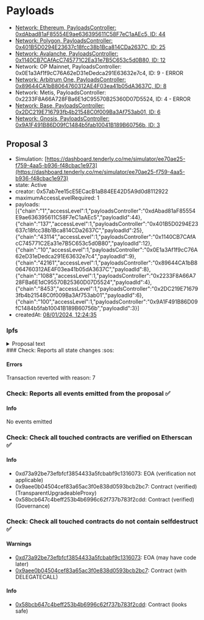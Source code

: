 # Payloads

- [Network: Ethereum, PayloadsController: 0xdAbad81aF85554E9ae636395611C58F7eC1aAEc5, ID: 44](/reports/payloads/1/0xdAbad81aF85554E9ae636395611C58F7eC1aAEc5/44.md)
- [Network: Polygon, PayloadsController: 0x401B5D0294E23637c18fcc38b1Bca814CDa2637C, ID: 25](/reports/payloads/137/0x401B5D0294E23637c18fcc38b1Bca814CDa2637C/25.md)
- [Network: Avalanche, PayloadsController: 0x1140CB7CAfAcC745771C2Ea31e7B5C653c5d0B80, ID: 12](/reports/payloads/43114/0x1140CB7CAfAcC745771C2Ea31e7B5C653c5d0B80/12.md)
- Network: OP Mainnet, PayloadsController: 0x0E1a3Af1f9cC76A62eD31eDedca291E63632e7c4, ID: 9 - ERROR
- [Network: Arbitrum One, PayloadsController: 0x89644CA1bB8064760312AE4F03ea41b05dA3637C, ID: 8](/reports/payloads/42161/0x89644CA1bB8064760312AE4F03ea41b05dA3637C/8.md)
- Network: Metis, PayloadsController: 0x2233F8A66A728FBa6E1dC95570B25360D07D5524, ID: 4 - ERROR
- [Network: Base, PayloadsController: 0x2DC219E716793fb4b21548C0f009Ba3Af753ab01, ID: 6](/reports/payloads/8453/0x2DC219E716793fb4b21548C0f009Ba3Af753ab01/6.md)
- [Network: Gnosis, PayloadsController: 0x9A1F491B86D09fC1484b5fab10041B189B60756b, ID: 3](/reports/payloads/100/0x9A1F491B86D09fC1484b5fab10041B189B60756b/3.md)

## Proposal 3

- Simulation: [https://dashboard.tenderly.co/me/simulator/ee70ae25-f759-4aa5-b936-f48cbac1e973](https://dashboard.tenderly.co/me/simulator/ee70ae25-f759-4aa5-b936-f48cbac1e973)
- state: Active
- creator: 0x57ab7ee15cE5ECacB1aB84EE42D5A9d0d8112922
- maximumAccessLevelRequired: 1
- payloads: [{"chain":"1","accessLevel":1,"payloadsController":"0xdAbad81aF85554E9ae636395611C58F7eC1aAEc5","payloadId":44},{"chain":"137","accessLevel":1,"payloadsController":"0x401B5D0294E23637c18fcc38b1Bca814CDa2637C","payloadId":25},{"chain":"43114","accessLevel":1,"payloadsController":"0x1140CB7CAfAcC745771C2Ea31e7B5C653c5d0B80","payloadId":12},{"chain":"10","accessLevel":1,"payloadsController":"0x0E1a3Af1f9cC76A62eD31eDedca291E63632e7c4","payloadId":9},{"chain":"42161","accessLevel":1,"payloadsController":"0x89644CA1bB8064760312AE4F03ea41b05dA3637C","payloadId":8},{"chain":"1088","accessLevel":1,"payloadsController":"0x2233F8A66A728FBa6E1dC95570B25360D07D5524","payloadId":4},{"chain":"8453","accessLevel":1,"payloadsController":"0x2DC219E716793fb4b21548C0f009Ba3Af753ab01","payloadId":6},{"chain":"100","accessLevel":1,"payloadsController":"0x9A1F491B86D09fC1484b5fab10041B189B60756b","payloadId":3}]
- createdAt: [08/01/2024, 12:24:35](https://etherscan.io/tx/0x1268c69d1eb569604864b112de9eff69ba2fbfa81f7156a6e55db444226f620a)

### Ipfs

<details>
  <summary>Proposal text</summary>
  
  ipfs file not reachable
</details>### Check: Reports all state changes :sos:

#### Errors

Transaction reverted with reason: 7

### Check: Reports all events emitted from the proposal :white_check_mark:

#### Info

No events emitted

### Check: Check all touched contracts are verified on Etherscan :white_check_mark:

#### Info

- 0xd73a92be73efbfcf3854433a5fcbabf9c1316073: EOA (verification not applicable)
- 0x9aee0b04504cef83a65ac3f0e838d0593bcb2bc7: Contract (verified) (TransparentUpgradeableProxy)
- 0x58bcb647c4beff253b4b6996c62f737b783f2cdd: Contract (verified) (Governance)

### Check: Check all touched contracts do not contain selfdestruct :white_check_mark:

#### Warnings

- [0xd73a92be73efbfcf3854433a5fcbabf9c1316073](https://etherscan.io/address/0xd73a92be73efbfcf3854433a5fcbabf9c1316073): EOA (may have code later)
- [0x9aee0b04504cef83a65ac3f0e838d0593bcb2bc7](https://etherscan.io/address/0x9aee0b04504cef83a65ac3f0e838d0593bcb2bc7): Contract (with DELEGATECALL)

#### Info

- [0x58bcb647c4beff253b4b6996c62f737b783f2cdd](https://etherscan.io/address/0x58bcb647c4beff253b4b6996c62f737b783f2cdd): Contract (looks safe)

